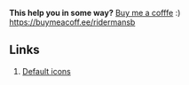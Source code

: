  **This help you in some way?** [Buy me a cofffe][coffee]  :)   
https://buymeacoff.ee/ridermansb
 
## Links

1. [Default icons](http://www.iconfinder.com/search/?q=iconset%3Asuper-mono-reflection+yellow)

 [coffee]: https://buymeacoff.ee/ridermansb
